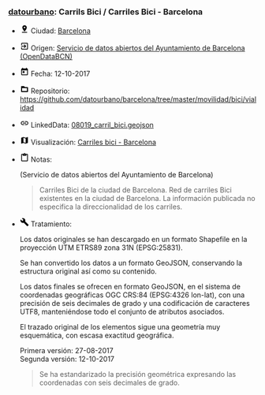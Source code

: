 ### [datourbano](https://github.com/datourbano): Carrils Bici / Carriles Bici - Barcelona

* ![](https://raw.githubusercontent.com/datourbano/simbologia/master/_/ubicacion_18.png) Ciudad: [Barcelona](https://datourbano.github.io/barcelona)
* ![](https://raw.githubusercontent.com/datourbano/simbologia/master/_/origen_18.png) Origen: [Servicio de datos abiertos del Ayuntamiento de Barcelona (OpenDataBCN)](http://opendata-ajuntament.barcelona.cat/data/es/dataset/carril-bici)
* ![](https://raw.githubusercontent.com/datourbano/simbologia/master/_/calendario_18.png) Fecha: 12-10-2017
* ![](https://raw.githubusercontent.com/datourbano/simbologia/master/_/carpeta_18.png) Repositorio: https://github.com/datourbano/barcelona/tree/master/movilidad/bici/vialidad
* ![](https://raw.githubusercontent.com/datourbano/simbologia/master/_/enlace_18.png) LinkedData: [08019_carril_bici.geojson](https://raw.githubusercontent.com/datourbano/barcelona/master/movilidad/bici/vialidad/08019_carril_bici.geojson)
* ![](https://raw.githubusercontent.com/datourbano/simbologia/master/_/mapa_18.png) Visualización: [Carriles bici - Barcelona](https://datourbano.github.io/barcelona/movilidad/bici/vialidad/08019_carril_bici)
* ![](https://raw.githubusercontent.com/datourbano/simbologia/master/_/notas_18.png) Notas:

  (Servicio de datos abiertos del Ayuntamiento de Barcelona)
  >Carriles Bici de la ciudad de Barcelona.
  >Red de carriles Bici existentes en la ciudad de Barcelona.
  >La información publicada no especifica la direccionalidad de los carriles.

* ![](https://raw.githubusercontent.com/datourbano/simbologia/master/_/herramienta_18.png) Tratamiento:

  Los datos originales se han descargado en un formato Shapefile en la proyección UTM ETRS89 zona 31N (EPSG:25831). 

  Se han convertido los datos a un formato GeoJSON, conservando la estructura original así como su contenido.

  Los datos finales se ofrecen en formato GeoJSON, en el sistema de coordenadas geográficas OGC CRS:84 (EPSG:4326 lon-lat), con una precisión de seis decimales de grado y una codificación de caracteres UTF8, manteniéndose todo el conjunto de atributos asociados.

  El trazado original de los elementos sigue una geometría muy esquemática, con escasa exactitud geográfica.
  
  Primera versión: 27-08-2017  
  Segunda versión: 12-10-2017  
  >Se ha estandarizado la precisión geométrica expresando las coordenadas con seis decimales de grado.  

